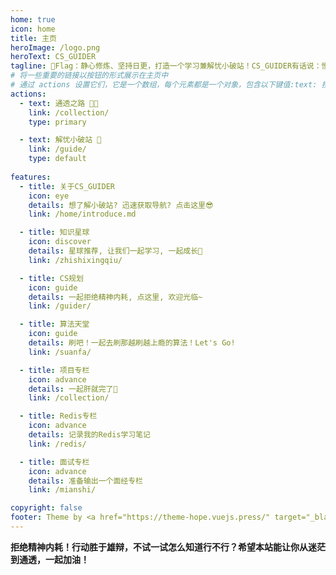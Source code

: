 ```yaml
---
home: true
icon: home
title: 主页
heroImage: /logo.png
heroText: CS_GUIDER
tagline: 🚩Flag：静心修炼、坚持日更，打造一个学习兼解忧小破站！CS_GUIDER有话说：慢下来，专心做好每件事!📝
# 将一些重要的链接以按钮的形式展示在主页中
# 通过 actions 设置它们，它是一个数组，每个元素都是一个对象，包含以下键值:text: 按钮文字link: 按钮链接type: 按钮类型 (仅支持 "primary" 与 "default" (默认))
actions:
  - text: 通透之路 🧑‍💻
    link: /collection/
    type: primary

  - text: 解忧小破站 🤔
    link: /guide/
    type: default
    
features:
  - title: 关于CS_GUIDER
    icon: eye
    details: 想了解小破站? 迅速获取导航? 点击这里😎
    link: /home/introduce.md

  - title: 知识星球
    icon: discover
    details: 星球推荐, 让我们一起学习, 一起成长🏅
    link: /zhishixingqiu/

  - title: CS规划
    icon: guide
    details: 一起拒绝精神内耗, 点这里, 欢迎光临~
    link: /guider/

  - title: 算法天堂
    icon: guide
    details: 刷吧！一起去刷那越刷越上瘾的算法！Let's Go!
    link: /suanfa/

  - title: 项目专栏
    icon: advance
    details: 一起肝就完了🐒
    link: /collection/

  - title: Redis专栏
    icon: advance
    details: 记录我的Redis学习笔记
    link: /redis/

  - title: 面试专栏
    icon: advance
    details: 准备输出一个面经专栏
    link: /mianshi/

copyright: false
footer: Theme by <a href="https://theme-hope.vuejs.press/" target="_blank">VuePress Theme Hope</a> | MIT Licensed, Copyright © 2019-present Mr.Hope
---
```

**拒绝精神内耗！行动胜于雄辩，不试一试怎么知道行不行？希望本站能让你从迷茫到通透，一起加油！**